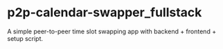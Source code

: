 # p2p-calendar-swapper_fullstack
A simple peer-to-peer time slot swapping app with backend + frontend + setup script.
